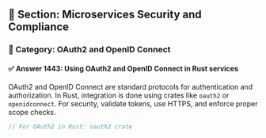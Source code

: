 ## 📘 Section: Microservices Security and Compliance
### 🔹 Category: OAuth2 and OpenID Connect
#### ✅ Answer 1443: Using OAuth2 and OpenID Connect in Rust services

OAuth2 and OpenID Connect are standard protocols for authentication and authorization. In Rust, integration is done using crates like `oauth2` or `openidconnect`. For security, validate tokens, use HTTPS, and enforce proper scope checks.

```rust
// For OAuth2 in Rust: oauth2 crate
```
